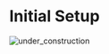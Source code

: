 # Initial Setup

![under_construction](https://cdn.pixabay.com/photo/2013/07/12/15/39/under-construction-150271_960_720.png)

